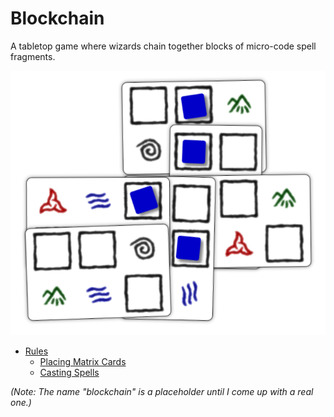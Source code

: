 # Blockchain

A tabletop game where wizards chain together blocks of micro-code spell fragments.

![Sample card layout](img/cards-intro.png)

* [Rules](rules.md)
   * [Placing Matrix Cards](placing-matrix-cards.md)
	* [Casting Spells](casting-spells.md)

_(Note: The name "blockchain" is a placeholder until
I come up with a real one.)_
